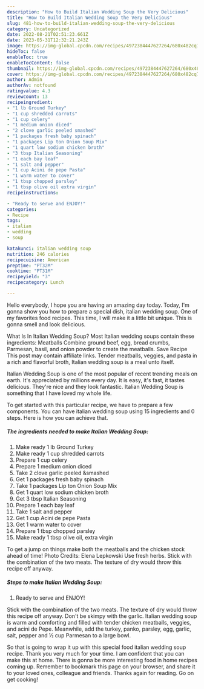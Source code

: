 ```yaml
---
description: "How to Build Italian Wedding Soup the Very Delicious"
title: "How to Build Italian Wedding Soup the Very Delicious"
slug: 481-how-to-build-italian-wedding-soup-the-very-delicious
category: Uncategorized
date: 2022-08-21T02:51:23.661Z
date: 2023-05-31T12:32:21.243Z
image: https://img-global.cpcdn.com/recipes/4972384447627264/680x482cq70/italian-wedding-soup-recipe-main-photo.jpg
hideToc: false
enableToc: true
enableTocContent: false
thumbnail: https://img-global.cpcdn.com/recipes/4972384447627264/680x482cq70/italian-wedding-soup-recipe-main-photo.jpg
cover: https://img-global.cpcdn.com/recipes/4972384447627264/680x482cq70/italian-wedding-soup-recipe-main-photo.jpg
author: Admin
authorAv: notfound
ratingvalue: 4.3
reviewcount: 13
recipeingredient:
- "1 lb Ground Turkey"
- "1 cup shredded carrots"
- "1 cup celery"
- "1 medium onion diced"
- "2 clove garlic peeled smashed"
- "1 packages fresh baby spinach"
- "1 packages Lip ton Onion Soup Mix"
- "1 quart low sodium chicken broth"
- "3 tbsp Italian Seasoning"
- "1 each bay leaf"
- "1 salt and pepper"
- "1 cup Acini de pepe Pasta"
- "1 warm water to cover"
- "1 tbsp chopped parsley"
- "1 tbsp olive oil extra virgin"
recipeinstructions:

- "Ready to serve and ENJOY!"
categories:
- Recipe
tags:
- italian
- wedding
- soup

katakunci: italian wedding soup 
nutrition: 246 calories
recipecuisine: American
preptime: "PT32M"
cooktime: "PT31M"
recipeyield: "3"
recipecategory: Lunch

---
```



Hello everybody, I hope you are having an amazing day today. Today, I'm gonna show you how to prepare a special dish, italian wedding soup. One of my favorites food recipes. This time, I will make it a little bit unique. This is gonna smell and look delicious.

What Is In Italian Wedding Soup? Most Italian wedding soups contain these ingredients: Meatballs Combine ground beef, egg, bread crumbs, Parmesan, basil, and onion powder to create the meatballs. Save Recipe This post may contain affiliate links. Tender meatballs, veggies, and pasta in a rich and flavorful broth, Italian wedding soup is a meal unto itself.

Italian Wedding Soup is one of the most popular of recent trending meals on earth. It's appreciated by millions every day. It is easy, it's fast, it tastes delicious. They're nice and they look fantastic. Italian Wedding Soup is something that I have loved my whole life.


To get started with this particular recipe, we have to prepare a few components. You can have italian wedding soup using 15 ingredients and 0 steps. Here is how you can achieve that.

<!--inarticleads1-->

##### The ingredients needed to make Italian Wedding Soup:

1. Make ready 1 lb Ground Turkey
1. Make ready 1 cup shredded carrots
1. Prepare 1 cup celery
1. Prepare 1 medium onion diced
1. Take 2 clove garlic peeled &amp;smashed
1. Get 1 packages fresh baby spinach
1. Take 1 packages Lip ton Onion Soup Mix
1. Get 1 quart low sodium chicken broth
1. Get 3 tbsp Italian Seasoning
1. Prepare 1 each bay leaf
1. Take 1 salt and pepper
1. Get 1 cup Acini de pepe Pasta
1. Get 1 warm water to cover
1. Prepare 1 tbsp chopped parsley
1. Make ready 1 tbsp olive oil, extra virgin


To get a jump on things make both the meatballs and the chicken stock ahead of time! Photo Credits: Elena Lepkowski Use fresh herbs. Stick with the combination of the two meats. The texture of dry would throw this recipe off anyway. 

<!--inarticleads2-->

##### Steps to make Italian Wedding Soup:


1. Ready to serve and ENJOY!

Stick with the combination of the two meats. The texture of dry would throw this recipe off anyway. Don&#39;t be skimpy with the garlic. Italian wedding soup is warm and comforting and filled with tender chicken meatballs, veggies, and acini de Pepe. Meanwhile, add the turkey, panko, parsley, egg, garlic, salt, pepper and ½ cup Parmesan to a large bowl. 

So that is going to wrap it up with this special food italian wedding soup recipe. Thank you very much for your time. I am confident that you can make this at home. There is gonna be more interesting food in home recipes coming up. Remember to bookmark this page on your browser, and share it to your loved ones, colleague and friends. Thanks again for reading. Go on get cooking!
